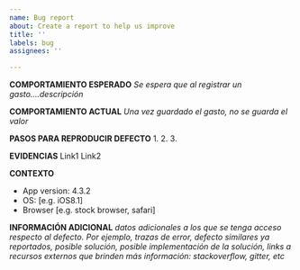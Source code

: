 ```yaml
---
name: Bug report
about: Create a report to help us improve
title: ''
labels: bug
assignees: ''

---
```


**COMPORTAMIENTO ESPERADO**
_Se espera que al registrar un gasto....descripción_

**COMPORTAMIENTO ACTUAL**
_Una vez guardado el gasto, no se guarda el valor_

**PASOS PARA REPRODUCIR DEFECTO**
1.
2.
3.

**EVIDENCIAS**
Link1
Link2

**CONTEXTO**
 - App version: 4.3.2
 - OS: [e.g. iOS8.1]
 - Browser [e.g. stock browser, safari]

**INFORMACIÓN ADICIONAL**
_datos adicionales a los que se tenga acceso respecto al defecto. Por ejemplo, trazas de error, defecto similares ya reportados, posible solución, posible implementación de la solución, links a recursos externos que brinden más información: stackoverflow, gitter, etc_
